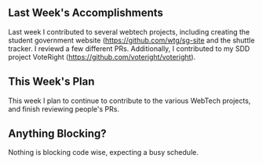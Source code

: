 ## Last Week's Accomplishments

Last week I contributed to several webtech projects, including creating the student government website (https://github.com/wtg/sg-site and the shuttle tracker. I reviewd a few different PRs. Additionally, I contributed to my SDD project VoteRight (https://github.com/voteright/voteright).

## This Week's Plan

This week I plan to continue to contribute to the various WebTech projects, and finish reviewing people's PRs.

## Anything Blocking?

Nothing is blocking code wise, expecting a busy schedule.

